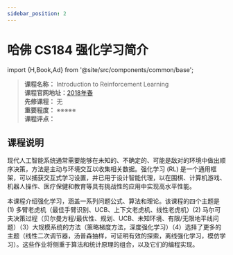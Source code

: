 ```yaml
---
sidebar_position: 2
---
```


# 哈佛 CS184 强化学习简介
import {H,Book,Ad} from '@site/src/components/common/base';




>**课程名称：** Introduction to Reinforcement Learning       
**课程官网地址：**[2018年春](https://inst.eecs.berkeley.edu/~cs280/sp18/)  
**先修课程：** 无  
**重要程度：** ※※※※※  
**课程评点：** 

## 课程说明
现代人工智能系统通常需要能够在未知的、不确定的、可能是敌对的环境中做出顺序决策，方法是主动与环境交互以收集相关数据。强化学习 (RL) 是一个通用框架，可以捕获交互式学习设置，并已用于设计智能代理，以在围棋、计算机游戏、机器人操作、医疗保健和教育等具有挑战性的应用中实现高水平性能。

本课程介绍强化学习，涵盖一系列问题公式、算法和理论。该课程的四个主题是 (1) 多臂老虎机（最佳手臂识别、UCB、上下文老虎机、线性老虎机）(2) 马尔可夫决策过程（贝尔曼方程/最优性、规划、UCB、未知环境、有限/无限地平线问题）（3）大规模系统的方法（策略梯度方法，深度强化学习）（4）选择了更多的主题（线性二次调节器，汤普森抽样，可证明有效的探索，离线强化学习，模仿学习）。这些作业将侧重于算法和统计原理的组合，以及它们的编程实现。 

<Comment></Comment>
